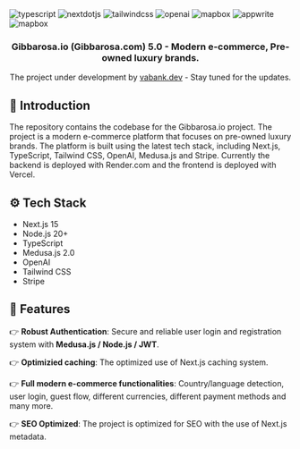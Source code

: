 <div>

  <div>
    <img src="https://img.shields.io/badge/-Typescript-black?style=for-the-badge&logoColor=white&logo=typescript&color=3178C6" alt="typescript" />
    <img src="https://img.shields.io/badge/-Next_._JS-black?style=for-the-badge&logoColor=white&logo=nextdotjs&color=000000" alt="nextdotjs" />
    <img src="https://img.shields.io/badge/-Tailwind_CSS-black?style=for-the-badge&logoColor=white&logo=tailwindcss&color=06B6D4" alt="tailwindcss" />
    <img src="https://img.shields.io/badge/-OpenAI-black?style=for-the-badge&logoColor=white&logo=openai&color=412991" alt="openai" />
    <img src="https://img.shields.io/badge/-medusa.js-black?style=for-the-badge&logoColor=white&logo=medusajs&color=0000FF" alt="mapbox" />
    <img src="https://img.shields.io/badge/-render.com-black?style=for-the-badge&logoColor=white&color=EE4B2B" alt="appwrite" />
    <img src="https://img.shields.io/badge/-stripe-black?style=for-the-badge&logoColor=white&logo=stripe&color=0000FF" alt="mapbox" />
  </div>

  <h3 align="center">Gibbarosa.io (Gibbarosa.com) 5.0  - Modern e-commerce, Pre-owned luxury brands.</h3>

  <div align="center">
     The project under development by <a href="https://vabank.dev" target="_blank">vabank.dev</a> - Stay tuned for the updates.
  </div>
</div>

## <a name="introduction">🤖 Introduction</a>

The repository contains the codebase for the Gibbarosa.io project. The project is a modern e-commerce platform that focuses on pre-owned luxury brands. The platform is built using the latest tech stack, including Next.js, TypeScript, Tailwind CSS, OpenAI, Medusa.js and Stripe. Currently the backend is deployed with Render.com and the frontend is deployed with Vercel.

## <a name="tech-stack">⚙️ Tech Stack</a>

- Next.js 15
- Node.js 20+
- TypeScript
- Medusa.js 2.0
- OpenAI
- Tailwind CSS
- Stripe

## <a name="features">🔋 Features</a>

👉 **Robust Authentication**: Secure and reliable user login and registration system with **Medusa.js / Node.js / JWT**.

👉 **Optimizied caching**: The optimized use of Next.js caching system.

👉 **Full modern e-commerce functionalities**: Country/language detection, user login, guest flow, different currencies, different payment methods and many more.

👉 **SEO Optimized**: The project is optimized for SEO with the use of Next.js metadata.
